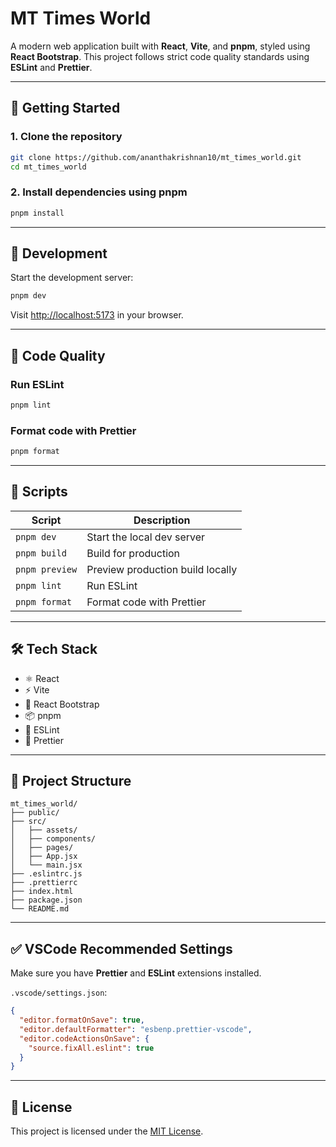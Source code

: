 # MT Times World

A modern web application built with **React**, **Vite**, and **pnpm**, styled using **React Bootstrap**. This project follows strict code quality standards using **ESLint** and **Prettier**.

---

## 🚀 Getting Started

### 1. Clone the repository

```bash
git clone https://github.com/ananthakrishnan10/mt_times_world.git
cd mt_times_world
```

### 2. Install dependencies using pnpm

```bash
pnpm install
```

---

## 🧪 Development

Start the development server:

```bash
pnpm dev
```

Visit [http://localhost:5173](http://localhost:5173) in your browser.

---

## 🧹 Code Quality

### Run ESLint

```bash
pnpm lint
```

### Format code with Prettier

```bash
pnpm format
```

---

## 🧾 Scripts

| Script         | Description                      |
| -------------- | -------------------------------- |
| `pnpm dev`     | Start the local dev server       |
| `pnpm build`   | Build for production             |
| `pnpm preview` | Preview production build locally |
| `pnpm lint`    | Run ESLint                       |
| `pnpm format`  | Format code with Prettier        |

---

## 🛠️ Tech Stack

- ⚛️ React
- ⚡ Vite
- 🎨 React Bootstrap
- 📦 pnpm
- 🧹 ESLint
- 🎯 Prettier

---

## 📁 Project Structure

```
mt_times_world/
├── public/
├── src/
│   ├── assets/
│   ├── components/
│   ├── pages/
│   ├── App.jsx
│   └── main.jsx
├── .eslintrc.js
├── .prettierrc
├── index.html
├── package.json
└── README.md
```

---

## ✅ VSCode Recommended Settings

Make sure you have **Prettier** and **ESLint** extensions installed.

`.vscode/settings.json`:

```json
{
  "editor.formatOnSave": true,
  "editor.defaultFormatter": "esbenp.prettier-vscode",
  "editor.codeActionsOnSave": {
    "source.fixAll.eslint": true
  }
}
```

---

## 📄 License

This project is licensed under the [MIT License](LICENSE).
